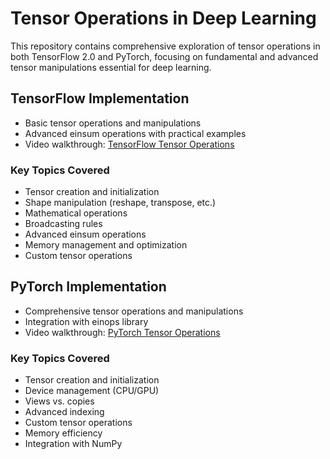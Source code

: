 # Tensor Operations in Deep Learning

This repository contains comprehensive exploration of tensor operations in both TensorFlow 2.0 and PyTorch, focusing on fundamental and advanced tensor manipulations essential for deep learning.

## TensorFlow Implementation

- Basic tensor operations and manipulations
- Advanced einsum operations with practical examples
- Video walkthrough: [TensorFlow Tensor Operations](https://youtu.be/tensorflow-tensor-walkthrough)

### Key Topics Covered

- Tensor creation and initialization
- Shape manipulation (reshape, transpose, etc.)
- Mathematical operations
- Broadcasting rules
- Advanced einsum operations
- Memory management and optimization
- Custom tensor operations

## PyTorch Implementation

- Comprehensive tensor operations and manipulations
- Integration with einops library
- Video walkthrough: [PyTorch Tensor Operations](https://youtu.be/pytorch-tensor-walkthrough)

### Key Topics Covered

- Tensor creation and initialization
- Device management (CPU/GPU)
- Views vs. copies
- Advanced indexing
- Custom tensor operations
- Memory efficiency
- Integration with NumPy
